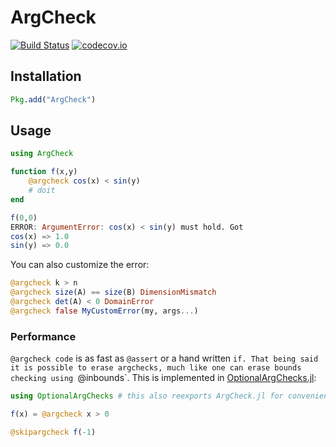 # ArgCheck

[![Build Status](https://travis-ci.org/jw3126/ArgCheck.jl.svg?branch=master)](https://travis-ci.org/jw3126/ArgCheck.jl)
[![codecov.io](https://codecov.io/github/jw3126/ArgCheck.jl/coverage.svg?branch=master)](http://codecov.io/github/jw3126/ArgCheck.jl?branch=master)
## Installation
```Julia
Pkg.add("ArgCheck")
```

## Usage
```Julia
using ArgCheck

function f(x,y)
    @argcheck cos(x) < sin(y)
    # doit
end

f(0,0)
ERROR: ArgumentError: cos(x) < sin(y) must hold. Got
cos(x) => 1.0
sin(y) => 0.0
```
You can also customize the error:

```Julia
@argcheck k > n
@argcheck size(A) == size(B) DimensionMismatch
@argcheck det(A) < 0 DomainError
@argcheck false MyCustomError(my, args...)
```

### Performance
`@argcheck code` is as fast as `@assert` or a hand written `if. That being said it is possible to erase argchecks, much like one can erase bounds checking using `@inbounds`. This is implemented in [OptionalArgChecks.jl](https://github.com/simeonschaub/OptionalArgChecks.jl):

```julia
using OptionalArgChecks # this also reexports ArgCheck.jl for convenience

f(x) = @argcheck x > 0

@skipargcheck f(-1)
```
